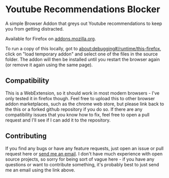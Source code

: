 # Youtube Recommendations Blocker

A simple Browser Addon that greys out Youtube recommendations to keep you from getting distracted.

Available for Firefox on [addons.mozilla.org](https://addons.mozilla.org/de/developers/addon/yt-recommendations-blocker/).

To run a copy of this locally, got to [about:debugging#/runtime/this-firefox](about:debugging#/runtime/this-firefox), click on "load temporary addon" and select one of the files in the source folder. The addon will then be installed until you restart the browser again (or remove it again using the same page).

## Compatibility

This is a WebExtension, so it should work in most modern browsers - I've only tested it in firefox though.
Feel free to upload this to other browser addon marketplaces, such as the chrome web store, but please link back to the this or a forked github repository if you do so.
If there are any compatibility issues that you know how to fix, feel free to open a pull request and I'll see if I can add it to the repository.

## Contributing

If you find any bugs or have any feature requests, just open an issue or pull request here or [send me an email](mailto:peabrainiac@web.de).
I don't have much experience with open source projects, so sorry for being sort of vague here - if you have any questions or want to contribute something, it's probably best to just send me an email using the link above.

